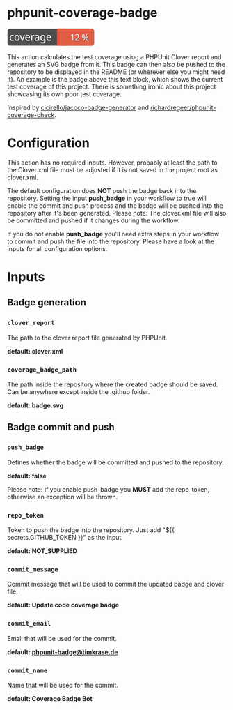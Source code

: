 # phpunit-coverage-badge

![Code Coverage Badge](./badge.svg) 

This action calculates the test coverage using a PHPUnit Clover report and generates an SVG badge from it.
This badge can then also be pushed to the repository to be displayed in the README (or wherever else you might need it).
An example is the badge above this text block, which shows the current test coverage of this project. 
There is something ironic about this project showcasing its own poor test coverage.

Inspired by [cicirello/jacoco-badge-generator](https://github.com/cicirello/jacoco-badge-generator/blob/main/LICENSE) and [richardregeer/phpunit-coverage-check](https://github.com/richardregeer/phpunit-coverage-check).

# Configuration
This action has no required inputs. However, probably at least the path to the Clover.xml file must be adjusted if it is not saved in the project root as clover.xml.

The default configuration does **NOT** push the badge back into the repository. 
Setting the input **push_badge** in your workflow to true will enable the commit and push process and the badge will be pushed into the repository after it's been generated.
Please note: The clover.xml file will also be committed and pushed if it changes during the workflow.

If you do not enable **push_badge** you'll need extra steps in your workflow to commit and push the file into the repository.
Please have a look at the inputs for all configuration options.

# Inputs

## Badge generation
### `clover_report`
The path to the clover report file generated by PHPUnit.

**default: clover.xml**

### `coverage_badge_path`
The path inside the repository where the created badge should be saved. Can be anywhere except inside the .github folder.

**default: badge.svg**

## Badge commit and push

### `push_badge`
Defines whether the badge will be committed and pushed to the repository.

**default: false**

Please note: If you enable push_badge you **MUST** add the repo_token, otherwise an exception will be thrown.

### `repo_token`
Token to push the badge into the repository. Just add "${{ secrets.GITHUB_TOKEN }}" as the input.

**default: NOT_SUPPLIED**

### `commit_message`
Commit message that will be used to commit the updated badge and clover file.

**default: Update code coverage badge**

### `commit_email`
Email that will be used for the commit.

**default: phpunit-badge@timkrase.de**

### `commit_name`
Name that will be used for the commit.

**default: Coverage Badge Bot**

